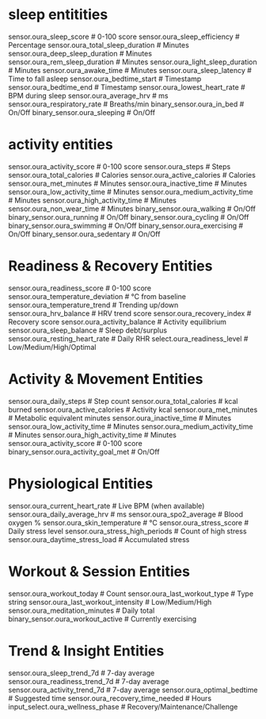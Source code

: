 

# sleep entitities
sensor.oura_sleep_score                  # 0-100 score
sensor.oura_sleep_efficiency             # Percentage
sensor.oura_total_sleep_duration         # Minutes
sensor.oura_deep_sleep_duration          # Minutes
sensor.oura_rem_sleep_duration           # Minutes
sensor.oura_light_sleep_duration         # Minutes
sensor.oura_awake_time                   # Minutes
sensor.oura_sleep_latency                # Time to fall asleep
sensor.oura_bedtime_start                # Timestamp
sensor.oura_bedtime_end                  # Timestamp
sensor.oura_lowest_heart_rate            # BPM during sleep
sensor.oura_average_hrv                  # ms
sensor.oura_respiratory_rate             # Breaths/min
binary_sensor.oura_in_bed               # On/Off
binary_sensor.oura_sleeping             # On/Off

# activity entities
sensor.oura_activity_score               # 0-100 score
sensor.oura_steps                        # Steps
sensor.oura_total_calories               # Calories
sensor.oura_active_calories              # Calories
sensor.oura_met_minutes                  # Minutes
sensor.oura_inactive_time                # Minutes
sensor.oura_low_activity_time            # Minutes
sensor.oura_medium_activity_time         # Minutes
sensor.oura_high_activity_time           # Minutes
sensor.oura_non_wear_time                # Minutes
binary_sensor.oura_walking              # On/Off
binary_sensor.oura_running               # On/Off
binary_sensor.oura_cycling              # On/Off
binary_sensor.oura_swimming             # On/Off
binary_sensor.oura_exercising           # On/Off
binary_sensor.oura_sedentary            # On/Off

# Readiness & Recovery Entities
sensor.oura_readiness_score              # 0-100 score
sensor.oura_temperature_deviation        # °C from baseline
sensor.oura_temperature_trend            # Trending up/down
sensor.oura_hrv_balance                  # HRV trend score
sensor.oura_recovery_index               # Recovery score
sensor.oura_activity_balance             # Activity equilibrium
sensor.oura_sleep_balance                # Sleep debt/surplus
sensor.oura_resting_heart_rate          # Daily RHR
select.oura_readiness_level             # Low/Medium/High/Optimal

# Activity & Movement Entities
sensor.oura_daily_steps                  # Step count
sensor.oura_total_calories               # kcal burned
sensor.oura_active_calories              # Activity kcal
sensor.oura_met_minutes                  # Metabolic equivalent minutes
sensor.oura_inactive_time                # Minutes
sensor.oura_low_activity_time           # Minutes
sensor.oura_medium_activity_time        # Minutes
sensor.oura_high_activity_time          # Minutes
sensor.oura_activity_score              # 0-100 score
binary_sensor.oura_activity_goal_met    # On/Off

# Physiological Entities
sensor.oura_current_heart_rate          # Live BPM (when available)
sensor.oura_daily_average_hrv           # ms
sensor.oura_spo2_average                # Blood oxygen %
sensor.oura_skin_temperature            # °C
sensor.oura_stress_score                # Daily stress level
sensor.oura_stress_high_periods         # Count of high stress
sensor.oura_daytime_stress_load        # Accumulated stress

# Workout & Session Entities
sensor.oura_workout_today               # Count
sensor.oura_last_workout_type          # Type string
sensor.oura_last_workout_intensity     # Low/Medium/High
sensor.oura_meditation_minutes         # Daily total
binary_sensor.oura_workout_active      # Currently exercising

# Trend & Insight Entities
sensor.oura_sleep_trend_7d             # 7-day average
sensor.oura_readiness_trend_7d         # 7-day average
sensor.oura_activity_trend_7d          # 7-day average
sensor.oura_optimal_bedtime            # Suggested time
sensor.oura_recovery_time_needed       # Hours
input_select.oura_wellness_phase       # Recovery/Maintenance/Challenge

#